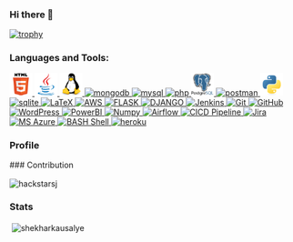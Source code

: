 ### Hi there 👋
[![trophy](https://github-profile-trophy.vercel.app/?username=shekharkausalye)](https://github.com/ryo-ma/github-profile-trophy)
<!--
**shekharkausalye/shekharkausalye** is a ✨ _special_ ✨ repository because its `README.md` (this file) appears on your GitHub profile.

Here are some ideas to get you started:

- 🔭 I’m currently working on ...
- 🌱 I’m currently learning ...
- 👯 I’m looking to collaborate on ...
- 🤔 I’m looking for help with ...
- 💬 Ask me about ...
- 📫 How to reach me: ...
- 😄 Pronouns: ...
- ⚡ Fun fact: ...
-->

<p></p>
<p></p>

<h3 align="left">Languages and Tools:</h3>
<p align="left">
<a href="https://www.w3.org/html/" target="_blank"> <img src="https://raw.githubusercontent.com/devicons/devicon/master/icons/html5/html5-original-wordmark.svg" alt="html5" width="40" height="40"/> </a>
<a href="https://www.java.com" target="_blank"> <img src="https://raw.githubusercontent.com/devicons/devicon/master/icons/java/java-original.svg" alt="java" width="40" height="40"/> </a>
<a href="https://www.linux.org/" target="_blank"> <img src="https://raw.githubusercontent.com/devicons/devicon/master/icons/linux/linux-original.svg" alt="linux" width="40" height="40"/> </a>
<a href="https://www.mongodb.com/" target="_blank"> <img src="https://www.vectorlogo.zone/logos/mongodb/mongodb-icon.svg" alt="mongodb" width="40" height="40"/> </a>
<a href="https://www.mysql.com/" target="_blank"> <img src="https://www.vectorlogo.zone/logos/mysql/mysql-official.svg" alt="mysql" width="40" height="40"/> </a> 
<a href="https://www.php.net" target="_blank"> <img src="https://www.vectorlogo.zone/logos/php/php-icon.svg" alt="php" width="40" height="40"/> </a>
<a href="https://www.postgresql.org" target="_blank"> <img src="https://raw.githubusercontent.com/devicons/devicon/master/icons/postgresql/postgresql-original-wordmark.svg" alt="postgresql" width="40" height="40"/> </a>
<a href="https://postman.com" target="_blank"> <img src="https://www.vectorlogo.zone/logos/getpostman/getpostman-icon.svg" alt="postman" width="40" height="40"/> </a>
<a href="https://www.python.org" target="_blank"> <img src="https://raw.githubusercontent.com/devicons/devicon/master/icons/python/python-original.svg" alt="python" width="40" height="40"/> </a>
<a href="https://www.sqlite.org/" target="_blank"> <img src="https://www.vectorlogo.zone/logos/sqlite/sqlite-icon.svg" alt="sqlite" width="40" height="40"/> </a>
<a href="https://www.latex-project.org/" target="_blank"> <img src="https://github.com/simple-icons/simple-icons/blob/master/icons/latex.svg" alt="LaTeX" width="40" height="40"/> </a>															 
<a href="https://aws.amazon.com/" target="_blank"> <img src="https://www.vectorlogo.zone/logos/amazon_aws/amazon_aws-icon.svg" alt="AWS" width="40" height="40"/> </a>
<a href="https://flask.palletsprojects.com/" target="_blank"> <img src="https://www.vectorlogo.zone/logos/pocoo_flask/pocoo_flask-icon.svg" alt="FLASK" width="40" height="40"/> </a>
<a href="https://www.djangoproject.com/" target="_blank"> <img src="https://www.vectorlogo.zone/logos/djangoproject/djangoproject-icon.svg" alt="DJANGO" width="40" height="40"/> </a>
<a href="https://www.jenkins.io/" target="_blank"> <img src="https://www.vectorlogo.zone/logos/jenkins/jenkins-icon.svg" alt="Jenkins" width="40" height="40"/> </a>
<a href="https://git-scm.com/" target="_blank"> <img src="https://www.vectorlogo.zone/logos/git-scm/git-scm-icon.svg" alt="Git" width="40" height="40"/> </a>
<a href="https://github.com/" target="_blank"> <img src="https://www.vectorlogo.zone/logos/github/github-icon.svg" alt="GitHub" width="40" height="40"/> </a>
<a href="https://wordpress.com/" target="_blank"> <img src="https://www.vectorlogo.zone/logos/wordpress/wordpress-icon.svg" alt="WordPress" width="40" height="40"/> </a>
<a href="https://powerbi.microsoft.com/en-us/" target="_blank"> <img src="https://www.vectorlogo.zone/logos/microsoft_powerbi/microsoft_powerbi-icon.svg" alt="PowerBI" width="40" height="40"/> </a>
<a href="https://numpy.org/" target="_blank"> <img src="https://www.vectorlogo.zone/logos/numpy/numpy-icon.svg" alt="Numpy" width="40" height="40"/> </a>
<a href="https://airflow.apache.org/" target="_blank"> <img src="https://www.svgrepo.com/show/353380/airflow.svg" alt="Airflow" width="40" height="40"/> </a>
<a href="https://about.gitlab.com/topics/ci-cd/" target="_blank"> <img src="https://www.parasoft.com/wp-content/uploads/2021/04/CICD_CICD.png" alt="CICD Pipeline" width="40" height="40"/> </a>
<a href="https://www.atlassian.com/software/jira" target="_blank"> <img src="https://www.vectorlogo.zone/logos/atlassian_jira/atlassian_jira-icon.svg" alt="Jira" width="40" height="40"/> </a>
<a href="https://azure.microsoft.com/en-in" target="_blank"> <img src="https://www.vectorlogo.zone/logos/microsoft_azure/microsoft_azure-icon.svg" alt="MS Azure" width="40" height="40"/> </a>
<a href="https://www.gnu.org/software/bash/" target="_blank"> <img src="https://www.vectorlogo.zone/logos/gnu_bash/gnu_bash-icon.svg" alt="BASH Shell" width="40" height="40"/> </a>
<a href="https://heroku.com" target="_blank"> <img src="https://www.vectorlogo.zone/logos/heroku/heroku-icon.svg" alt="heroku" width="40" height="40"/> </a>
</p>

### Profile

<p><img align="left" src="https://github-readme-stats.vercel.app/api/top-langs?username=shekharkausalye&show_icons=true&locale=en&layout=compact" alt="shekharkausalye" style="display: contents;max-width: 100%;" /></p>

<p></p>
<p></p>
<p></p>
### Contribution

<p><img align="center" src="https://github-readme-streak-stats.herokuapp.com/?user=shekharkausalye&" alt="hackstarsj" /></p>

<p></p>
<p></p>

### Stats
<p>&nbsp;<img align="center" src="https://github-readme-stats.vercel.app/api?username=shekharkausalye&show_icons=true&locale=en" alt="shekharkausalye" /></p>
